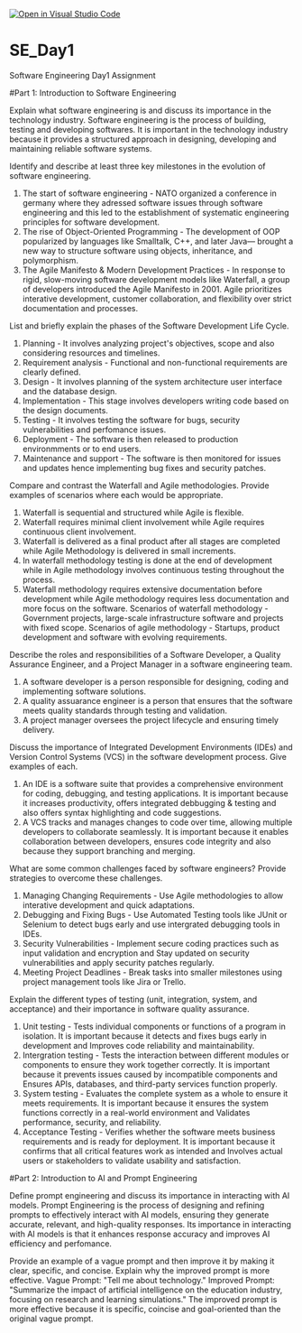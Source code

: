 [![Open in Visual Studio Code](https://classroom.github.com/assets/open-in-vscode-2e0aaae1b6195c2367325f4f02e2d04e9abb55f0b24a779b69b11b9e10269abc.svg)](https://classroom.github.com/online_ide?assignment_repo_id=18398166&assignment_repo_type=AssignmentRepo)
# SE_Day1
Software Engineering Day1 Assignment

#Part 1: Introduction to Software Engineering

Explain what software engineering is and discuss its importance in the technology industry.
Software engineering is the process of building, testing and developing softwares. It is important in the technology industry because it provides a structured approach in designing, developing and maintaining reliable software systems.


Identify and describe at least three key milestones in the evolution of software engineering.
1. The start of software engineering - NATO organized a conference in germany where they adressed software issues through software engineering and this led to the establishment of systematic engineering principles for software development.
2. The rise of Object-Oriented Programming - The development of OOP popularized by languages like Smalltalk, C++, and later Java— brought a new way to structure software using objects, inheritance, and polymorphism.
3. The Agile Manifesto & Modern Development Practices - In response to rigid, slow-moving software development models like Waterfall, a group of developers introduced the Agile Manifesto in 2001. Agile prioritizes interative development, customer collaboration, and flexibility over strict documentation and processes.


List and briefly explain the phases of the Software Development Life Cycle.
1. Planning - It involves analyzing project's objectives, scope and also considering resources and timelines.
2. Requirement analysis - Functional and non-functional requirements are clearly defined.
3. Design - It involves planning of the system architecture user interface and the database design.
4. Implementation - This stage involves developers writing code based on the design documents.
5. Testing - It involves testing the software for bugs, security vulnerabilities and perfomance issues.
6. Deployment - The software is then released to production environmments or to end users.
7. Maintenance and support - The software is then monitored for issues and updates hence implementing bug fixes and security patches.


Compare and contrast the Waterfall and Agile methodologies. Provide examples of scenarios where each would be appropriate.
1. Waterfall is sequential and structured while Agile is flexible.
2. Waterfall requires minimal client involvement while Agile requires continuous client involvement.
3. Waterfall is delivered as a final product after all stages are completed while Agile Methodology is delivered in small increments.
4. In waterfall methodology testing is done at the end of development while in Agile methodology involves continuous testing throughout the process.
5. Waterfall methodology requires extensive documentation before development while Agile methodology requires less documentation and more focus on the software.
   Scenarios of waterfall methodology - Government projects, large-scale infrastructure software and projects with fixed scope.
   Scenarios of agile methodology - Startups, product development and software with evolving requirements.


Describe the roles and responsibilities of a Software Developer, a Quality Assurance Engineer, and a Project Manager in a software engineering team.
1. A software developer is a person responsible for designing, coding and implementing software solutions.
2. A quality assuarance engineer is a person that ensures that the software meets quality standards through testing and validation.
3. A project manager oversees the project lifecycle and ensuring timely delivery.


Discuss the importance of Integrated Development Environments (IDEs) and Version Control Systems (VCS) in the software development process. Give examples of each.
1. An IDE is a software suite that provides a comprehensive environment for coding, debugging, and testing applications. It is important because it increases productivity, offers integrated debbugging & testing and also offers syntax highlighting and code suggestions.
2. A VCS tracks and manages changes to code over time, allowing multiple developers to collaborate seamlessly. It is important because it enables collaboration between developers, ensures code integrity and also because they support branching and merging.


What are some common challenges faced by software engineers? Provide strategies to overcome these challenges.
1. Managing Changing Requirements - Use Agile methodologies to allow interative development and quick adaptations.
2. Debugging and Fixing Bugs - Use Automated Testing tools like JUnit or Selenium to detect bugs early and use intergrated debugging tools in IDEs.
3. Security Vulnerabilities - Implement secure coding practices such as input validation and encryption and Stay updated on security vulnerabilities and apply security patches regularly.
4. Meeting Project Deadlines - Break tasks into smaller milestones using project management tools like Jira or Trello.


Explain the different types of testing (unit, integration, system, and acceptance) and their importance in software quality assurance.
1. Unit testing - Tests individual components or functions of a program in isolation. It is important because it detects and fixes bugs early in development and Improves code reliability and maintainability.
2. Intergration testing - Tests the interaction between different modules or components to ensure they work together correctly. It is important because it prevents issues caused by incompatible components and Ensures APIs, databases, and third-party services function properly.
3. System testing - Evaluates the complete system as a whole to ensure it meets requirements. It is important because it ensures the system functions correctly in a real-world environment and Validates performance, security, and reliability.
4. Acceptance Testing - Verifies whether the software meets business requirements and is ready for deployment. It is important because it confirms that all critical features work as intended and Involves actual users or stakeholders to validate usability and satisfaction.


#Part 2: Introduction to AI and Prompt Engineering


Define prompt engineering and discuss its importance in interacting with AI models.
Prompt Engineering is the process of designing and refining prompts to effectively interact with AI models, ensuring they generate accurate, relevant, and high-quality responses. Its importance in interacting with AI models is that it enhances response accuracy and improves AI efficiency and perfomance.


Provide an example of a vague prompt and then improve it by making it clear, specific, and concise. Explain why the improved prompt is more effective.
Vague Prompt: "Tell me about technology."
Improved Prompt: "Summarize the impact of artificial intelligence on the education industry, focusing on research and learning simulations."
The improved prompt is more effective because it is specific, coincise and goal-oriented than the original vague prompt.
